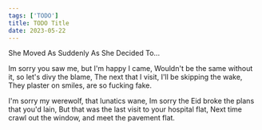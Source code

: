 ```yaml
---
tags: ['TODO']
title: TODO Title
date: 2023-05-22
---
```


She Moved As Suddenly As She Decided To...

Im sorry you saw me, but I'm happy I came,
Wouldn't be the same without it, so let's divy the blame,
The next that I visit, I'll be skipping the wake,
They plaster on smiles, are so fucking fake.

I'm sorry my werewolf, that lunatics wane,
Im sorry the Eid broke the plans that you'd lain,
But that was the last visit to your hospital flat,
Next time crawl out the window, and meet the pavement flat.

